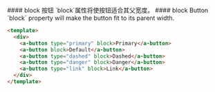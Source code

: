 
<cn>
#### block 按钮
`block`属性将使按钮适合其父宽度。
</cn>

<us>
#### block Button
`block` property will make the button fit to its parent width.
</us>

```html
<template>
  <div>
    <a-button type="primary" block>Primary</a-button>
    <a-button block>Default</a-button>
    <a-button type="dashed" block>Dashed</a-button>
    <a-button type="danger" block>Danger</a-button>
    <a-button type="link" block>Link</a-button>
  </div>
</template>
```

